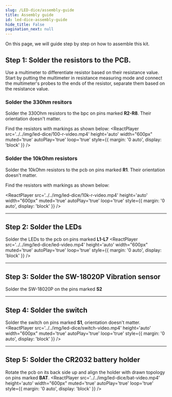 ```yaml
---
slug: /LED-dice/assembly-guide
title: Assembly guide
id: led-dice-assembly-guide 
hide_title: False
pagination_next: null
---
```


On this page, we will guide step by step on how to assemble this kit.

## Step 1: Solder the resistors to the PCB.
Use a multimeter to differentiate resistor based on their resistance value. Start by putting the multimeter in resistance measuring mode and connect the multimeter's probes to the ends of the resistor, separate them based on the resistance value.

### Solder the 330hm resitors
Solder the 330Ohm resistors to the bpc on pins marked **R2-R8**. Their orientation doesn't matter.

Find the resistors with markings as shown below:
<CenteredImage src="/img/dasduinoCORE-solder-kit/100ohm-resistor.jpg" alt="Markings for the 100 Ohm resistor" caption="Markings for the 100 Ohm resistor" width="600px"/>
<CenteredImage src="/img/led-dice/330ohm.jpg" alt="Highlighted pins for 330Ohm resistors" caption="Highlighted pins for 330Ohm resistors" width="600px"/>
<ReactPlayer  src='../../img/led-dice/100-r-video.mp4' height='auto' width="600px" muted='true' autoPlay='true' loop='true' style={{ margin: '0 auto', display: 'block' }} />


### Solder the 10kOhm resistors
Solder the 10kOhm resistors to the pcb on pins marked **R1**. Their orientation doesn't matter. 

Find the resistors with markings as shown below:
<CenteredImage src="/img/dasduinoCORE-solder-kit/10kohm-resistor.jpg" alt="Markings for the 10k Ohm resistor" caption="Markings for the 10k Ohm resistor" width="600px"/>

<CenteredImage src="/img/led-dice/10kohm.jpg" alt="Highlighted pins for 10k Ohm resistors" caption="Highlighted pins for 10k Ohm resistors" width="600px" />

<ReactPlayer  src='../../img/led-dice/10k-r-video.mp4' height='auto' width="600px" muted='true' autoPlay='true' loop='true' style={{ margin: '0 auto', display: 'block' }} />


---

## Step 2: Solder the LEDs
Solder the LEDs to the pcb on pins marked **L1-L7**
<CenteredImage src="/img/dasduinoCORE-solder-kit/led.jpg" alt="Marked pins on LED" caption="Marked pins on LED" width="600px"/>
<CenteredImage src="/img/led-dice/leds.jpg" alt="Highlighted pins for LEDs" caption="Highlighted pins for LEDs" width="600px" />
<ReactPlayer  src='../../img/led-dice/led-video.mp4' height='auto' width="600px" muted='true' autoPlay='true' loop='true' style={{ margin: '0 auto', display: 'block' }} />

---

## Step 3: Solder the SW-18020P Vibration sensor

Solder the SW-18020P on the pins marked **S2**

<CenteredImage src="/img/led-dice/sw18020p.jpg" alt="Highlighted pins for Vibration sensor" caption="Highlighted pins for Vibration sensor" width="600px"/>
<ReactPlayer  src='../../img/led-dice/SW-video.mp4' height='auto' width="600px" muted='true' autoPlay='true' loop='true' style={{ margin: '0 auto', display: 'block' }} />

---

## Step 4: Solder the switch
Solder the switch on pins marked **S1**, orientation doesn't matter.
<CenteredImage src="/img/led-dice/switch.jpg" alt="Highlighted pins for switch" caption="Highlighted pins for switch" width="600px"/>
<ReactPlayer  src='../../img/led-dice/switch-video.mp4' height='auto' width="600px" muted='true' autoPlay='true' loop='true' style={{ margin: '0 auto', display: 'block' }} />

---

## Step 5: Solder the CR2032 battery holder
Rotate the pcb on its back side up and align the holder with drawn topology on pins marked **BAT**.
<CenteredImage src="/img/led-dice/battery-holder.jpg" alt="Highlighted pins for pushbutton" caption="Highlighted pins for pushbutton" width="600px"/>
<ReactPlayer  src='../../img/led-dice/bat-video.mp4' height='auto' width="600px" muted='true' autoPlay='true' loop='true' style={{ margin: '0 auto', display: 'block' }} />